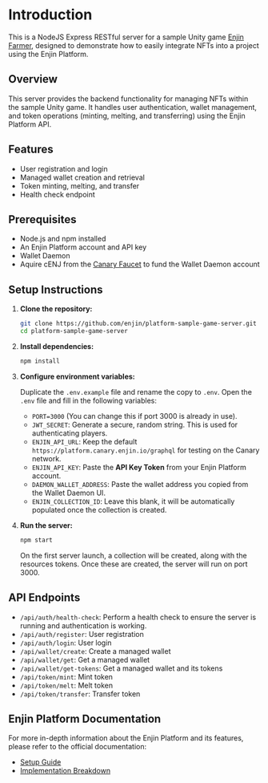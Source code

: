 # Introduction

This is a NodeJS Express RESTful server for a sample Unity game [Enjin Farmer](https://github.com/enjin/platform-sample-game-client-unity), designed to demonstrate how to easily integrate NFTs into a project using the Enjin Platform.

## Overview

This server provides the backend functionality for managing NFTs within the sample Unity game. It handles user authentication, wallet management, and token operations (minting, melting, and transferring) using the Enjin Platform API.

## Features

*   User registration and login
*   Managed wallet creation and retrieval
*   Token minting, melting, and transfer
*   Health check endpoint

## Prerequisites

*   Node.js and npm installed
*   An Enjin Platform account and API key
*   Wallet Daemon
*   Aquire cENJ from the [Canary Faucet](https://faucet.canary.enjin.io/) to fund the Wallet Daemon account

## Setup Instructions

1.  **Clone the repository:**

    ```bash
    git clone https://github.com/enjin/platform-sample-game-server.git
    cd platform-sample-game-server
    ```

2.  **Install dependencies:**

    ```bash
    npm install
    ```

3.  **Configure environment variables:**

    Duplicate the `.env.example` file and rename the copy to `.env`.
    Open the `.env` file and fill in the following variables:
    - `PORT=3000` (You can change this if port 3000 is already in use).
    - `JWT_SECRET`: Generate a secure, random string. This is used for authenticating players.
    - `ENJIN_API_URL`: Keep the default `https://platform.canary.enjin.io/graphql` for testing on the Canary network.
    - `ENJIN_API_KEY`: Paste the **API Key Token** from your Enjin Platform account.
    - `DAEMON_WALLET_ADDRESS`: Paste the wallet address you copied from the Wallet Daemon UI.
    - `ENJIN_COLLECTION_ID`: Leave this blank, it will be automatically populated once the collection is created.

4.  **Run the server:**

    ```bash
    npm start
    ```

    On the first server launch, a collection will be created, along with the resources tokens.
    Once these are created, the server will run on port 3000.

## API Endpoints

- `/api/auth/health-check`: Perform a health check to ensure the server is running and authentication is working.
- `/api/auth/register`: User registration
- `/api/auth/login`: User login
- `/api/wallet/create`: Create a managed wallet
- `/api/wallet/get`: Get a managed wallet
- `/api/wallet/get-tokens`: Get a managed wallet and its tokens
- `/api/token/mint`: Mint token
- `/api/token/melt`: Melt token
- `/api/token/transfer`: Transfer token

## Enjin Platform Documentation

For more in-depth information about the Enjin Platform and its features, please refer to the official documentation:

* [Setup Guide](https://docs.enjin.io/guides/platform/enjin-farmer-sample-game/setup-guide)
* [Implementation Breakdown](https://docs.enjin.io/guides/platform/enjin-farmer-sample-game/implementation-breakdown)